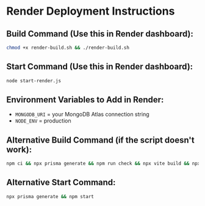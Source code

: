 # Render Deployment Instructions

## Build Command (Use this in Render dashboard):
```bash
chmod +x render-build.sh && ./render-build.sh
```

## Start Command (Use this in Render dashboard):
```bash
node start-render.js
```

## Environment Variables to Add in Render:
- `MONGODB_URI` = your MongoDB Atlas connection string
- `NODE_ENV` = production

## Alternative Build Command (if the script doesn't work):
```bash
npm ci && npx prisma generate && npm run check && npx vite build && npx esbuild server/index.ts --platform=node --packages=external --bundle --format=esm --outdir=dist
```

## Alternative Start Command:
```bash
npx prisma generate && npm start
```